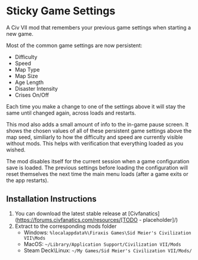 # Sticky Game Settings

A Civ VII mod that remembers your previous game settings when starting a new game.

Most of the common game settings are now persistent:

- Difficulty
- Speed
- Map Type
- Map Size
- Age Length
- Disaster Intensity
- Crises On/Off

Each time you make a change to one of the settings above it will stay the same until changed again, across loads and restarts.

This mod also adds a small amount of info to the in-game pause screen. It shows the chosen values of all of these persistent game settings above the map seed, similiarly to how the difficulty and speed are currently visible without mods. This helps with verification that everything loaded as you wished.

The mod disables itself for the current session when a game configuration save is loaded. The previous settings before loading the configuration will reset themselves the next time the main menu loads (after a game exits or the app restarts).

## Installation Instructions

1. You can download the latest stable release at [Civfanatics](https://forums.civfanatics.com/resources/[TODO - placeholder]/)
2. Extract to the corresponding mods folder
    - Windows: `%localappdata%\Firaxis Games\Sid Meier's Civilization VII\Mods`
    - MacOS: `~/Library/Application Support/Civilization VII/Mods`
    - Steam Deck\Linux: `~/My Games/Sid Meier's Civilization VII/Mods/`
